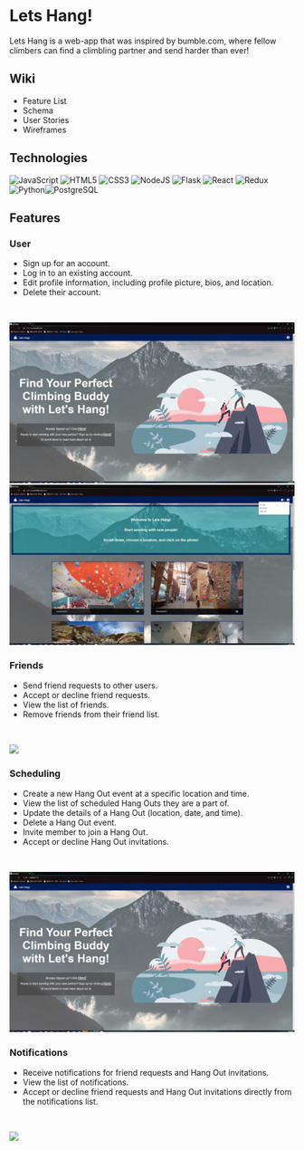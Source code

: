 # Lets Hang!

Lets Hang is a web-app that was inspired by bumble.com, where fellow climbers can find a climbling partner and send harder than ever!

## Wiki
* Feature List
* Schema
* User Stories
* Wireframes

## Technologies
![JavaScript](https://img.shields.io/badge/javascript-%23323330.svg?style=for-the-badge&logo=javascript&logoColor=%23F7DF1E) ![HTML5](https://img.shields.io/badge/html5-%23E34F26.svg?style=for-the-badge&logo=html5&logoColor=white) ![CSS3](https://img.shields.io/badge/css3-%231572B6.svg?style=for-the-badge&logo=css3&logoColor=white) ![NodeJS](https://img.shields.io/badge/node.js-6DA55F?style=for-the-badge&logo=node.js&logoColor=white) ![Flask](https://img.shields.io/badge/Flask-%23404d59.svg?style=for-the-badge&logo=flask&logoColor=%2361DAFB) ![React](https://img.shields.io/badge/react-%2320232a.svg?style=for-the-badge&logo=react&logoColor=%2361DAFB) ![Redux](https://img.shields.io/badge/redux-%23593d88.svg?style=for-the-badge&logo=redux&logoColor=white)![Python](https://img.shields.io/badge/Python-3776AB?style=for-the-badge&logo=python&logoColor=white)![PostgreSQL](https://img.shields.io/badge/PostgreSQL-316192?style=for-the-badge&logo=postgresql&logoColor=white)

## Features

### User
* Sign up for an account.
* Log in to an existing account.
* Edit profile information, including profile picture, bios, and location.
* Delete their account.

<br/>

![](https://github.com/AntonHDo/lets_hang_project/blob/main/assets/CreateUser2.gif?raw=true)
![](https://github.com/AntonHDo/lets_hang_project/blob/main/assets/createUser.gif?raw=true)

### Friends
* Send friend requests to other users.
* Accept or decline friend requests.
* View the list of friends.
* Remove friends from their friend list.

<br/>

![](https://github.com/AntonHDo/lets_hang_project/blob/main/assets/Friends.gif?raw=true)

### Scheduling
* Create a new Hang Out event at a specific location and time.
* View the list of scheduled Hang Outs they are a part of.
* Update the details of a Hang Out (location, date, and time).
* Delete a Hang Out event.
* Invite member to join a Hang Out.
* Accept or decline Hang Out invitations.

<br/>

![](https://github.com/AntonHDo/lets_hang_project/blob/main/assets/scheduling.gif?raw=true)

### Notifications
* Receive notifications for friend requests and Hang Out invitations.
* View the list of notifications.
* Accept or decline friend requests and Hang Out invitations directly from the notifications list.

<br/>

![](https://github.com/AntonHDo/lets_hang_project/blob/main/assets/notificaitons.gif?raw=true)
